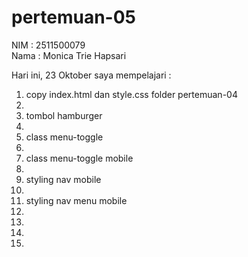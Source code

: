 # pertemuan-05

NIM : 2511500079<br>
Nama : Monica Trie Hapsari<br>

Hari ini, 23 Oktober saya mempelajari :
  <ol>
<li>copy index.html dan style.css folder pertemuan-04<li>
<li>tombol hamburger<li>
<li>class menu-toggle<li>
<li>class menu-toggle mobile<li>
<li>styling nav mobile<li>
<li>styling nav menu mobile<li>
<li></li>
<li></li>
<li></li>
